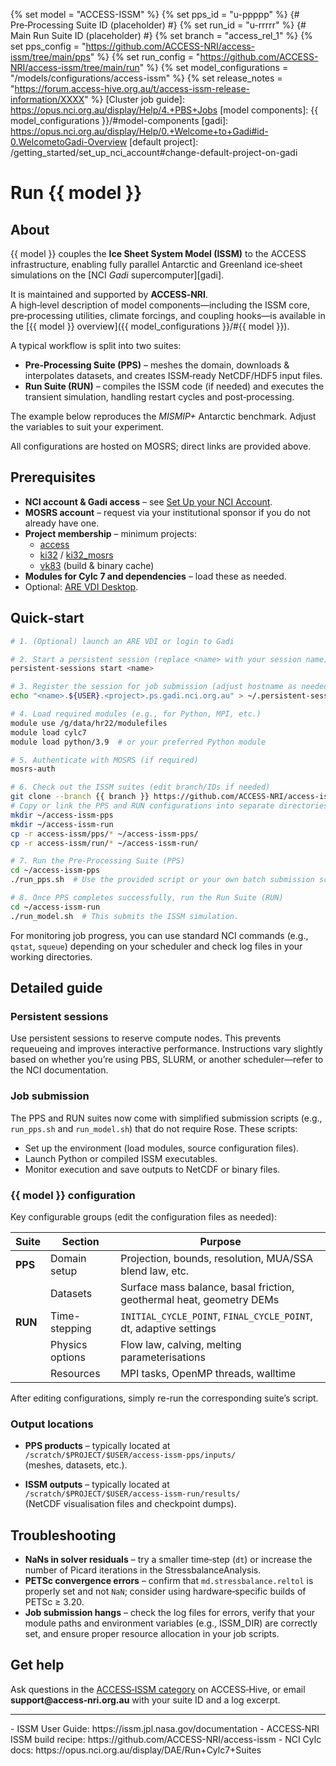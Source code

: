 {% set model = "ACCESS-ISSM" %}
{% set pps_id = "u-ppppp" %} {# Pre‑Processing Suite ID (placeholder) #}
{% set run_id = "u-rrrrr" %} {# Main Run Suite ID (placeholder) #}
{% set branch = "access_rel_1" %}
{% set pps_config = "https://github.com/ACCESS-NRI/access-issm/tree/main/pps" %}
{% set run_config = "https://github.com/ACCESS-NRI/access-issm/tree/main/run" %}
{% set model_configurations = "/models/configurations/access-issm" %}
{% set release_notes = "https://forum.access-hive.org.au/t/access-issm-release-information/XXXX" %}
[Cluster job guide]: https://opus.nci.org.au/display/Help/4.+PBS+Jobs
[model components]: {{ model_configurations }}/#model-components
[gadi]: https://opus.nci.org.au/display/Help/0.+Welcome+to+Gadi#id-0.WelcometoGadi-Overview
[default project]: /getting_started/set_up_nci_account#change-default-project-on-gadi

# Run {{ model }}

## About

{{ model }} couples the **Ice Sheet System Model (ISSM)** to the ACCESS infrastructure, enabling fully parallel Antarctic and Greenland ice‑sheet simulations on the [NCI _Gadi_ supercomputer][gadi].

It is maintained and supported by **ACCESS‑NRI**.  
A high‑level description of model components—including the ISSM core, pre‑processing utilities, climate forcings, and coupling hooks—is available in the [{{ model }} overview]({{ model_configurations }}/#{{ model }}).

A typical workflow is split into two suites:

* **Pre‑Processing Suite (PPS)** – meshes the domain, downloads & interpolates datasets, and creates ISSM‑ready NetCDF/HDF5 input files.
* **Run Suite (RUN)** – compiles the ISSM code (if needed) and executes the transient simulation, handling restart cycles and post‑processing.

The example below reproduces the *MISMIP+* Antarctic benchmark. Adjust the variables to suit your experiment.

All configurations are hosted on MOSRS; direct links are provided above.

## Prerequisites

* **NCI account & Gadi access** – see [Set Up your NCI Account](/getting_started/set_up_nci_account).
* **MOSRS account** – request via your institutional sponsor if you do not already have one.
* **Project membership** – minimum projects:
  * [access](https://my.nci.org.au/mancini/project/access/join)
  * [ki32](https://my.nci.org.au/mancini/project/ki32/join) / [ki32_mosrs](https://my.nci.org.au/mancini/project/ki32_mosrs/join)
  * [vk83](https://my.nci.org.au/mancini/project/vk83/join) (build & binary cache)
* **Modules for Cylc 7 and dependencies** – load these as needed.
* Optional: [ARE VDI Desktop](/getting_started/are).

## Quick‑start

```bash
# 1. (Optional) launch an ARE VDI or login to Gadi

# 2. Start a persistent session (replace <name> with your session name)
persistent-sessions start <name>

# 3. Register the session for job submission (adjust hostname as needed)
echo "<name>.${USER}.<project>.ps.gadi.nci.org.au" > ~/.persistent-sessions/cylc-session

# 4. Load required modules (e.g., for Python, MPI, etc.)
module use /g/data/hr22/modulefiles
module load cylc7
module load python/3.9  # or your preferred Python module

# 5. Authenticate with MOSRS (if required)
mosrs-auth

# 6. Check out the ISSM suites (edit branch/IDs if needed)
git clone --branch {{ branch }} https://github.com/ACCESS-NRI/access-issm.git
# Copy or link the PPS and RUN configurations into separate directories:
mkdir ~/access-issm-pps
mkdir ~/access-issm-run
cp -r access-issm/pps/* ~/access-issm-pps/
cp -r access-issm/run/* ~/access-issm-run/

# 7. Run the Pre‑Processing Suite (PPS)
cd ~/access-issm-pps
./run_pps.sh  # Use the provided script or your own batch submission script.

# 8. Once PPS completes successfully, run the Run Suite (RUN)
cd ~/access-issm-run
./run_model.sh  # This submits the ISSM simulation.
```

For monitoring job progress, you can use standard NCI commands (e.g., `qstat`, `squeue`) depending on your scheduler and check log files in your working directories.

## Detailed guide

### Persistent sessions

Use persistent sessions to reserve compute nodes. This prevents requeueing and improves interactive performance. Instructions vary slightly based on whether you’re using PBS, SLURM, or another scheduler—refer to the NCI documentation.

### Job submission

The PPS and RUN suites now come with simplified submission scripts (e.g., `run_pps.sh` and `run_model.sh`) that do not require Rose. These scripts:
- Set up the environment (load modules, source configuration files).
- Launch Python or compiled ISSM executables.
- Monitor execution and save outputs to NetCDF or binary files.

### {{ model }} configuration

Key configurable groups (edit the configuration files as needed):
  
| Suite | Section            | Purpose                                                              |
|-------|--------------------|----------------------------------------------------------------------|
| **PPS** | Domain setup      | Projection, bounds, resolution, MUA/SSA blend law, etc.             |
|        | Datasets          | Surface mass balance, basal friction, geothermal heat, geometry DEMs  |
| **RUN** | Time-stepping     | `INITIAL_CYCLE_POINT`, `FINAL_CYCLE_POINT`, dt, adaptive settings      |
|        | Physics options   | Flow law, calving, melting parameterisations                          |
|        | Resources         | MPI tasks, OpenMP threads, walltime                                   |

After editing configurations, simply re-run the corresponding suite’s script.

### Output locations

* **PPS products** – typically located at  
  `/scratch/$PROJECT/$USER/access-issm-pps/inputs/`  
  (meshes, datasets, etc.).

* **ISSM outputs** – typically located at  
  `/scratch/$PROJECT/$USER/access-issm-run/results/`  
  (NetCDF visualisation files and checkpoint dumps).

## Troubleshooting

* **NaNs in solver residuals** – try a smaller time‑step (`dt`) or increase the number of Picard iterations in the StressbalanceAnalysis.
* **PETSc convergence errors** – confirm that `md.stressbalance.reltol` is properly set and not `NaN`; consider using hardware‑specific builds of PETSc ≥ 3.20.
* **Job submission hangs** – check the log files for errors, verify that your module paths and environment variables (e.g., ISSM_DIR) are correctly set, and ensure proper resource allocation in your job scripts.

## Get help

Ask questions in the [ACCESS‑ISSM category](https://forum.access-hive.org.au/c/cryosphere/access-issm/) on ACCESS‑Hive, or email **support@access‑nri.org.au** with your suite ID and a log excerpt.

---

<custom-references>
- ISSM User Guide: https://issm.jpl.nasa.gov/documentation
- ACCESS‑NRI ISSM build recipe: https://github.com/ACCESS-NRI/access-issm
- NCI Cylc docs: https://opus.nci.org.au/display/DAE/Run+Cylc7+Suites
</custom-references>